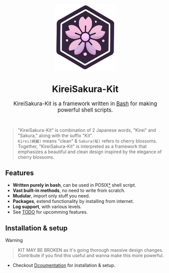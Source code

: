 <p align="center">
    <img src="Assets/icon.png" width="190px">
    <h1 align="center">KireiSakura-Kit</h1>
</p>

<p align="center">
    <big>KireiSakura-Kit is a framework written in <a href="https://www.gnu.org/software/bash">Bash</a> for making powerful shell scripts.</big>
</p>
<br>

> "KireiSakura-Kit" is combination of 2 Japanese words, "Kirei" and "Sakura," along with the suffix "Kit".</br>
> `Kirei(綺麗)` means "clean" & `Sakura(桜)` refers to cherry blossoms. Together, "KireiSakura-Kit" is interpreted as a framework that emphasizes a beautiful and clean design inspired by the elegance of cherry blossoms.

## Features

- **Written purely in bash**, can be used in POSIX[*][sprtd_shl] shell script.
- **Vast built-in methods**, no need to write from scratch.
- **Mudular**, import only stuff you need.
- **Packages**, extend functionality by installing from internet.
- **Log support**, with various levels.
- See [TODO][todo] for upcomming features.
<!-- - Various **UI elements**. -->


## Installation & setup

> [!WARNING]
<!-- > FREQUENT CHANGES ARE BEING MADE as this project is in beta, so be careful.<br> -->
> KIT MAY BE BROKEN as it's going thorough massive design changes.
> Contribute if you find this useful and wanna make this more powerful.

- Checkout [Dcoumentation](https://soymadip.github.io/KireiSakura-Kit) for installation & setup.




<!---------------- links --------------->
[sprtd_shl]: https://soymadip.github.io/KireiSakura-Kit/faq#which-distros-shells-are-supported
[todo]:      https://soymadip.github.io/KireiSakura-Kit/roadmap
